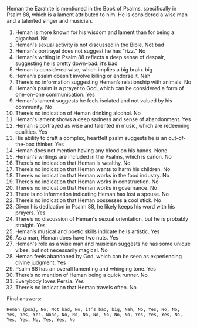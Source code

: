Heman the Ezrahite is mentioned in the Book of Psalms, specifically in Psalm 88, which is a lament attributed to him. He is considered a wise man and a talented singer and musician.

1. Heman is more known for his wisdom and lament than for being a gigachad. No
2. Heman's sexual activity is not discussed in the Bible. Not bad
3. Heman's portrayal does not suggest he has "rizz." No
4. Heman's writing in Psalm 88 reflects a deep sense of despair, suggesting he is pretty down-bad. it’s bad
5. Heman is considered wise, which implies a big brain. big
6. Heman’s psalm doesn’t involve killing or endorse it. Nah
7. There’s no information suggesting Heman’s relationship with animals. No
8. Heman’s psalm is a prayer to God, which can be considered a form of one-on-one communication. Yes
9. Heman's lament suggests he feels isolated and not valued by his community. No
10. There’s no indication of Heman drinking alcohol. No
11. Heman's lament shows a deep sadness and sense of abandonment. Yes
12. Heman is portrayed as wise and talented in music, which are redeeming qualities. Yes
13. His ability to craft a complex, heartfelt psalm suggests he is an out-of-the-box thinker. Yes
14. Heman does not mention having any blood on his hands. None
15. Heman's writings are included in the Psalms, which is canon. No
16. There’s no indication that Heman is wealthy. No
17. There’s no indication that Heman wants to harm his children. No
18. There’s no indication that Heman works in the food industry. No
19. There’s no indication that Heman works in construction. No
20. There’s no indication that Heman works in governance. No
21. There is no information indicating Heman has lost a spouse. No
22. There’s no indication that Heman possesses a cool stick. No
23. Given his dedication in Psalm 88, he likely keeps his word with his prayers. Yes
24. There’s no discussion of Heman's sexual orientation, but he is probably straight. Yes
25. Heman’s musical and poetic skills indicate he is artistic. Yes
26. As a man, Heman does have two nuts. Yes
27. Heman's role as a wise man and musician suggests he has some unique vibes, but not necessarily magical. No
28. Heman feels abandoned by God, which can be seen as experiencing divine judgment. Yes
29. Psalm 88 has an overall lamenting and whinging tone. Yes
30. There’s no mention of Heman being a quick runner. No
31. Everybody loves Persia. Yes
32. There’s no indication that Heman travels often. No

Final answers:

```Heman (psa), No, Not bad, No, it’s bad, big, Nah, No, Yes, No, No, Yes, Yes, Yes, None, No, No, No, No, No, No, No, Yes, Yes, Yes, No, Yes, Yes, No, Yes, Yes, No```